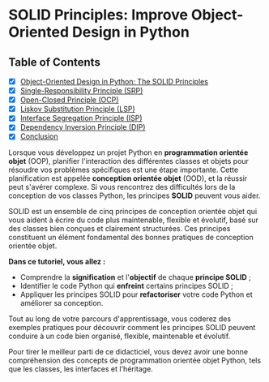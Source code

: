 # SOLID Principles: Improve Object-Oriented Design in Python

## Table of Contents

* [X] [Object-Oriented Design in Python: The SOLID Principles](./object-oriented_design_in_python_-_the_solid_principles.md)
* [X] [Single-Responsibility Principle (SRP)](./single-responsibility_principle.md)
* [X] [Open-Closed Principle (OCP)](./open-closed_principle.md)
* [X] [Liskov Substitution Principle (LSP)](./liskov_substitution_principle.md)
* [X] [Interface Segregation Principle (ISP)](./interface_segregation_principle.md)
* [X] [Dependency Inversion Principle (DIP)](./dependency_inversion_principle.md)
* [X] [Conclusion](./conclusion.md)

Lorsque vous développez un projet Python en **programmation orientée objet** (OOP), 
planifier l'interaction des différentes classes et objets pour résoudre vos 
problèmes spécifiques est une étape importante. Cette planification est 
appelée **conception orientée objet** (OOD), et la réussir peut s'avérer 
complexe. Si vous rencontrez des difficultés lors de la conception de vos 
classes Python, les principes **SOLID** peuvent vous aider.

SOLID est un ensemble de cinq principes de conception orientée objet qui vous 
aident à écrire du code plus maintenable, flexible et évolutif, basé sur des 
classes bien conçues et clairement structurées. Ces principes constituent 
un élément fondamental des bonnes pratiques de conception orientée objet.

**Dans ce tutoriel, vous allez :**

* Comprendre la **signification** et l'**objectif** de chaque **principe SOLID** ;
* Identifier le code Python qui **enfreint** certains principes SOLID ;
* Appliquer les principes SOLID pour **refactoriser** votre code Python et 
  améliorer sa conception.

Tout au long de votre parcours d'apprentissage, vous coderez des exemples 
pratiques pour découvrir comment les principes SOLID peuvent conduire à un 
code bien organisé, flexible, maintenable et évolutif.

Pour tirer le meilleur parti de ce didacticiel, vous devez avoir une bonne 
compréhension des concepts de programmation orientée objet Python, tels 
que les classes, les interfaces et l'héritage.